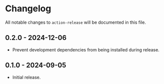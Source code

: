 # Changelog

All notable changes to `action-release` will be documented in this file.

## 0.2.0 - 2024-12-06

- Prevent development dependencies from being installed during release.

## 0.1.0 - 2024-09-05

- Initial release.

